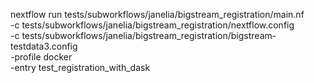 nextflow run tests/subworkflows/janelia/bigstream_registration/main.nf \
    -c tests/subworkflows/janelia/bigstream_registration/nextflow.config \
    -c tests/subworkflows/janelia/bigstream_registration/bigstream-testdata3.config \
    -profile docker \
    -entry test_registration_with_dask
